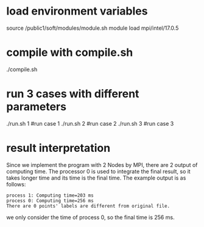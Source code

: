 # load environment variables
source /public1/soft/modules/module.sh
module load mpi/intel/17.0.5

# compile with compile.sh
./compile.sh

# run 3 cases with different parameters
./run.sh 1 #run case 1
./run.sh 2 #run case 2
./run.sh 3 #run case 3


# result interpretation
Since we implement the program with 2 Nodes by MPI, there are 2 output of computing time.
The processor 0 is used to integrate the final result, so it takes longer time and its time is the final time.
The example output is as follows:

	process 1: Computing time=203 ms
	process 0: Computing time=256 ms
	There are 0 points' labels are different from original file.

we only consider the time of process 0, so the final time is 256 ms.

